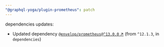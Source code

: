 ```yaml
---
"@graphql-yoga/plugin-prometheus": patch
---
```

dependencies updates:
  - Updated dependency [`@envelop/prometheus@^13.0.0` ↗︎](https://www.npmjs.com/package/@envelop/prometheus/v/13.0.0) (from `^12.1.3`, in `dependencies`)
